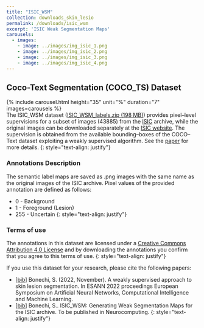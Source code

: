 ```yaml
---
title: "ISIC_WSM"
collection: downloads_skin_lesio
permalink: /downloads/isic_wsm
excerpt: 'ISIC Weak Segmentation Maps'
carousels:
  - images:
    - image: ../images/img_isic_1.png
    - image: ../images/img_isic_2.png
    - image: ../images/img_isic_3.png
    - image: ../images/img_isic_4.png
---
```


## Coco-Text Segmentation (COCO_TS) Dataset

{% include carousel.html height="35" unit="%" duration="7" images=carousels %}
<br>
The ISIC_WSM dataset ([ISIC_WSM_labels.zip (198 MB)](http://clem.diism.unisi.it/~coco_ts/download_isic_wsm.php)) provides pixel–level supervisions for a subset of images (43885) from the [ISIC](https://www.isic-archive.com/#!/topWithHeader/wideContentTop/main) archive, while the original images can be downloaded separately at the [ISIC website](https://www.isic-archive.com/#!/topWithHeader/onlyHeaderTop/gallery?filter=%5B%5D). The supervision is obtained from the available bounding–boxes of the COCO–Text dataset exploiting a weakly supervised algorithm. See the [paper](https://www.esann.org/sites/default/files/proceedings/2022/ES2022-46.pdf) for more details.
{: style="text-align: justify"}

### Annotations Description
The semantic label maps are saved as .png images with the same name as the original images of the ISIC archive.
Pixel values of the provided annotation are defined as follows:
*  0 - Background
*  1 - Foreground (Lesion)
*  255 - Uncertain
{: style="text-align: justify"}

### Terms of use
The annotations in this dataset are licensed under a [Creative Commons Attribution 4.0 License](https://creativecommons.org/licenses/by/4.0/legalcode) and by downloading the annotations you confirm that you agree to this terms of use.
{: style="text-align: justify"}

If you use this dataset for your research, please cite the following papers:
* [[bib](http://clem.diism.unisi.it/~coco_ts/cite_ISIC_WSM_ESANN.bib)] Bonechi, S. (2022, November). A weakly supervised approach to skin lesion segmentation. In ESANN 2022 proceedings European Symposium on Artificial Neural Networks, Computational Intelligence and Machine Learning.
* [[bib]()] Bonechi, S.. ISIC_WSM: Generating Weak Segmentation Maps for the ISIC archive. To be published in Neurocomputing.
{: style="text-align: justify"}
